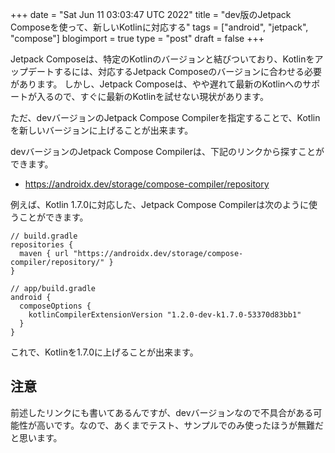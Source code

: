 +++
date = "Sat Jun 11 03:03:47 UTC 2022"
title = "dev版のJetpack Composeを使って、新しいKotlinに対応する"
tags = ["android", "jetpack", "compose"]
blogimport = true
type = "post"
draft = false
+++

Jetpack Composeは、特定のKotlinのバージョンと結びついており、Kotlinをアップデートするには、対応するJetpack Composeのバージョンに合わせる必要があります。
しかし、Jetpack Composeは、やや遅れて最新のKotlinへのサポートが入るので、すぐに最新のKotlinを試せない現状があります。

ただ、devバージョンのJetpack Compose Compilerを指定することで、Kotlinを新しいバージョンに上げることが出来ます。

devバージョンのJetpack Compose Compilerは、下記のリンクから探すことができます。
- https://androidx.dev/storage/compose-compiler/repository

例えば、Kotlin 1.7.0に対応した、Jetpack Compose Compilerは次のように使うことができます。

```
// build.gradle
repositories {
  maven { url "https://androidx.dev/storage/compose-compiler/repository/" }
}

// app/build.gradle
android {
  composeOptions {
    kotlinCompilerExtensionVersion "1.2.0-dev-k1.7.0-53370d83bb1"
  }
}
```

これで、Kotlinを1.7.0に上げることが出来ます。

## 注意

前述したリンクにも書いてあるんですが、devバージョンなので不具合がある可能性が高いです。なので、あくまでテスト、サンプルでのみ使ったほうが無難だと思います。
